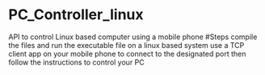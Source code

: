 # PC_Controller_linux
API to control Linux based computer using a mobile phone
#Steps
compile the files and run the executable file on a linux based system
use a TCP client app on your mobile phone to connect to the designated port
then follow the instructions to control your PC

